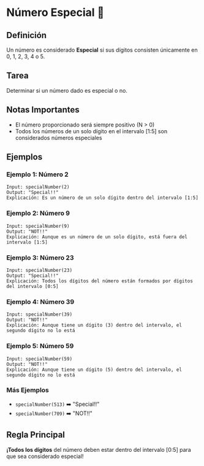 # Número Especial 🔢

## Definición
Un número es considerado **Especial** si sus dígitos consisten únicamente en 0, 1, 2, 3, 4 o 5.

## Tarea
Determinar si un número dado es especial o no.

## Notas Importantes
- El número proporcionado será siempre positivo (N > 0)
- Todos los números de un solo dígito en el intervalo [1:5] son considerados números especiales

## Ejemplos

### Ejemplo 1: Número 2
```
Input: specialNumber(2)
Output: "Special!!"
Explicación: Es un número de un solo dígito dentro del intervalo [1:5]
```

### Ejemplo 2: Número 9
```
Input: specialNumber(9)
Output: "NOT!!"
Explicación: Aunque es un número de un solo dígito, está fuera del intervalo [1:5]
```

### Ejemplo 3: Número 23
```
Input: specialNumber(23)
Output: "Special!!"
Explicación: Todos los dígitos del número están formados por dígitos del intervalo [0:5]
```

### Ejemplo 4: Número 39
```
Input: specialNumber(39)
Output: "NOT!!"
Explicación: Aunque tiene un dígito (3) dentro del intervalo, el segundo dígito no lo está
```

### Ejemplo 5: Número 59
```
Input: specialNumber(59)
Output: "NOT!!"
Explicación: Aunque tiene un dígito (5) dentro del intervalo, el segundo dígito no lo está
```

### Más Ejemplos
- `specialNumber(513)` ➡️ "Special!!"
- `specialNumber(709)` ➡️ "NOT!!"

## Regla Principal
**¡Todos los dígitos** del número deben estar dentro del intervalo [0:5] para que sea considerado especial!

